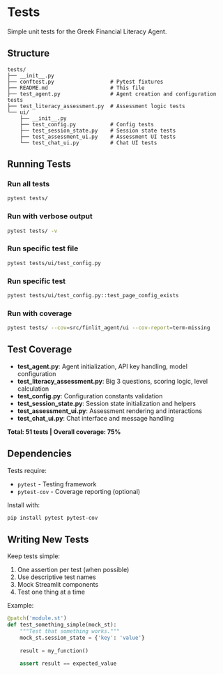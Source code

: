 # Tests

Simple unit tests for the Greek Financial Literacy Agent.

## Structure

```
tests/
├── __init__.py
├── conftest.py                  # Pytest fixtures
├── README.md                    # This file
├── test_agent.py                # Agent creation and configuration tests
├── test_literacy_assessment.py  # Assessment logic tests
└── ui/
    ├── __init__.py
    ├── test_config.py           # Config tests
    ├── test_session_state.py    # Session state tests
    ├── test_assessment_ui.py    # Assessment UI tests
    └── test_chat_ui.py          # Chat UI tests
```

## Running Tests

### Run all tests
```bash
pytest tests/
```

### Run with verbose output
```bash
pytest tests/ -v
```

### Run specific test file
```bash
pytest tests/ui/test_config.py
```

### Run specific test
```bash
pytest tests/ui/test_config.py::test_page_config_exists
```

### Run with coverage
```bash
pytest tests/ --cov=src/finlit_agent/ui --cov-report=term-missing
```

## Test Coverage

- **test_agent.py**: Agent initialization, API key handling, model configuration
- **test_literacy_assessment.py**: Big 3 questions, scoring logic, level calculation
- **test_config.py**: Configuration constants validation
- **test_session_state.py**: Session state initialization and helpers
- **test_assessment_ui.py**: Assessment rendering and interactions
- **test_chat_ui.py**: Chat interface and message handling

**Total: 51 tests | Overall coverage: 75%**

## Dependencies

Tests require:
- `pytest` - Testing framework
- `pytest-cov` - Coverage reporting (optional)

Install with:
```bash
pip install pytest pytest-cov
```

## Writing New Tests

Keep tests simple:
1. One assertion per test (when possible)
2. Use descriptive test names
3. Mock Streamlit components
4. Test one thing at a time

Example:
```python
@patch('module.st')
def test_something_simple(mock_st):
    """Test that something works."""
    mock_st.session_state = {'key': 'value'}
    
    result = my_function()
    
    assert result == expected_value
```
